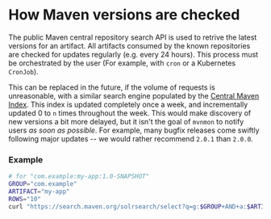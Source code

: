 # How Maven versions are checked

The public Maven central repository search API is used to retrive the latest
versions for an artifact. All artifacts consumed by the known repositories are checked for updates regularly (e.g. every 24 hours). This process must be orchestrated by the user (For example, with `cron` or a Kubernetes `CronJob`).

This can be replaced in the future, if the volume of requests is unreasonable, with a similar search engine populated by the [Central Maven Index](https://maven.apache.org/repository/central-index.html). This index is updated completely once a week, and incrementally updated 0 to `n` times throughout the week. This would make discovery of new versions a bit more delayed, but it isn't the goal of `mvnmon` to notify users *as soon as possible*. For example, many bugfix releases come swiftly following major updates -- we would rather recommend `2.0.1` than `2.0.0`.

### Example

```sh
# for "com.example:my-app:1.0-SNAPSHOT"
GROUP="com.example"
ARTIFACT="my-app"
ROWS="10"
curl "https://search.maven.org/solrsearch/select?q=g:$GROUP+AND+a:$ARTIFACT&start=0&rows=$ROWS"
```
